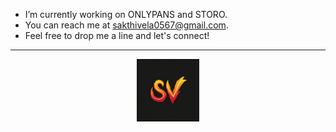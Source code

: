 - I’m currently working on ONLYPANS and STORO. <br>
- You can reach me at sakthivela0567@gmail.com. <br>
- Feel free to drop me a line and let's connect!

---

<p align="center">
<a href="https://sakthi.vercel.com"><img src="./assets/sakthi-logo.jpeg" alt="Sakthi logo" width="100"></a>
</p>
